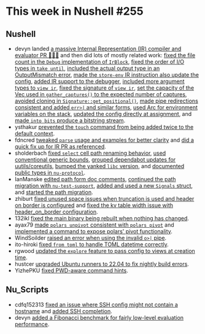 # This week in Nushell #255

## Nushell

- devyn landed [a massive Internal Representation (IR) compiler and evaluator PR 🎉🎉🎉](https://github.com/nushell/nushell/pull/13330) and then did lots of mostly related work: [fixed the file count in the `Debug` implementation of `IrBlock`](https://github.com/nushell/nushell/pull/13367), [fixed the order of I/O types in `take until`](https://github.com/nushell/nushell/pull/13356), [included the actual output type in an OutputMismatch error](https://github.com/nushell/nushell/pull/13355), [made the `store-env` IR instruction also update the config](https://github.com/nushell/nushell/pull/13351), [added IR support to the debugger](https://github.com/nushell/nushell/pull/13345), [included more argument types to `view ir`](https://github.com/nushell/nushell/pull/13343), [fixed the signature of `view ir`](https://github.com/nushell/nushell/pull/13342), [set the capacity of the Vec used in `gather_captures()` to the expected number of captures](https://github.com/nushell/nushell/pull/13339), [avoided cloning in `Signature::get_positional()`](https://github.com/nushell/nushell/pull/13338), [made pipe redirections consistent and added `err>|` and similar forms](https://github.com/nushell/nushell/pull/13334), [used Arc for environment variables on the stack](https://github.com/nushell/nushell/pull/13333), [updated the config directly at assignment](https://github.com/nushell/nushell/pull/13332), and [made `into bits` produce a bitstring stream](https://github.com/nushell/nushell/pull/13310).
- ysthakur [prevented the `touch` command from being added twice to the default context](https://github.com/nushell/nushell/pull/13371).
- fdncred [tweaked `parse` usage and examples for better clarity](https://github.com/nushell/nushell/pull/13363) and [did a quick fix up for IR PR as referenced](https://github.com/nushell/nushell/pull/13340).
- sholderbach [fixed `select` cell path renaming behavior](https://github.com/nushell/nushell/pull/13361), [used conventional generic bounds](https://github.com/nushell/nushell/pull/13360), [grouped dependabot updates for uutils/coreutils](https://github.com/nushell/nushell/pull/13346), [bumped the yanked `libc` version](https://github.com/nushell/nushell/pull/13344), and [documented public types in `nu-protocol`](https://github.com/nushell/nushell/pull/12906).
- IanManske [edited path form doc comments](https://github.com/nushell/nushell/pull/13358), [continued the path migration with `nu-test-support`](https://github.com/nushell/nushell/pull/13329), [added and used a new `Signals` struct](https://github.com/nushell/nushell/pull/13314), and [started the path migration](https://github.com/nushell/nushell/pull/13309).
- zhiburt [fixed unused space issues when truncation is used and header on border is configured](https://github.com/nushell/nushell/pull/13353) and [fixed the kv table width issue with header_on_border configuration](https://github.com/nushell/nushell/pull/13325).
- 132ikl [fixed the main binary being rebuilt when nothing has changed](https://github.com/nushell/nushell/pull/13337).
- ayax79 [made `polars unpivot` consistent with `polars pivot`](https://github.com/nushell/nushell/pull/13335) and [implemented a command to expose polars' pivot functionality](https://github.com/nushell/nushell/pull/13282).
- WindSoilder [raised an error when using the invalid `o>|` pipe](https://github.com/nushell/nushell/pull/13323).
- ito-hiroki [fixed `from toml` to handle TOML datetime correctly](https://github.com/nushell/nushell/pull/13315).
- rgwood [updated the `explore` feature to pass config to views at creation time](https://github.com/nushell/nushell/pull/13312).
- hustcer [upgraded Ubuntu runners to 22.04 to fix nightly build errors](https://github.com/nushell/nushell/pull/13273).
- YizhePKU [fixed PWD-aware command hints](https://github.com/nushell/nushell/pull/13024).

## Nu_Scripts

- cdfq152313 [fixed an issue where SSH config might not contain a hostname](https://github.com/nushell/nu_scripts/pull/893) and [added SSH completion](https://github.com/nushell/nu_scripts/pull/891).
- devyn [added a Fibonacci benchmark for fairly low-level evaluation performance](https://github.com/nushell/nu_scripts/pull/892).

